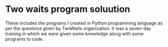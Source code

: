 # Two waits program soluution
These includes the programs I created in Python programming language as per the questions given by TwoWaits organization.
It was a seven-day training in which we were given some knowledge along with some programs to code.
